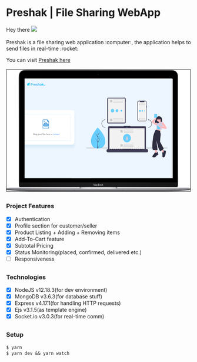 <h1>Preshak | File Sharing WebApp</h1>
<p>Hey there <img src="https://media.giphy.com/media/hvRJCLFzcasrR4ia7z/giphy.gif" width="25px"><br/><br/>Preshak is a file sharing web application :computer:, the application helps to send files in real-time :rocket:</p> You can visit <a href="https://preshak.herokuapp.com/">Preshak here</a><br/><br/>
<img src="https://github.com/SanjeevYadavcr7/preshak/blob/main/preshak_git.png" width="500px" height="330px" align="center" style="border:1px solid" alt="Godam">

## <h3>Project Features</h3>
- [x] Authentication
- [x] Profile section for customer/seller
- [x] Product Listing + Adding + Removing items
- [x] Add-To-Cart feature   
- [x] Subtotal Pricing
- [x] Status Monitoring(placed, confirmed, delivered etc.)
- [ ] Responsiveness

## <h3> Technologies </h3>
- [x] NodeJS v12.18.3(for dev environment) <br/>
- [x] MongoDB v3.6.3(for database stuff) <br/>
- [x] Express v4.17.1(for handling HTTP requests) <br/>
- [x] Ejs v3.1.5(as template engine)<br/>
- [x] Socket.io v3.0.3(for real-time comm) <br/>

## <h3>Setup</h3>
```
$ yarn
$ yarn dev && yarn watch
```

